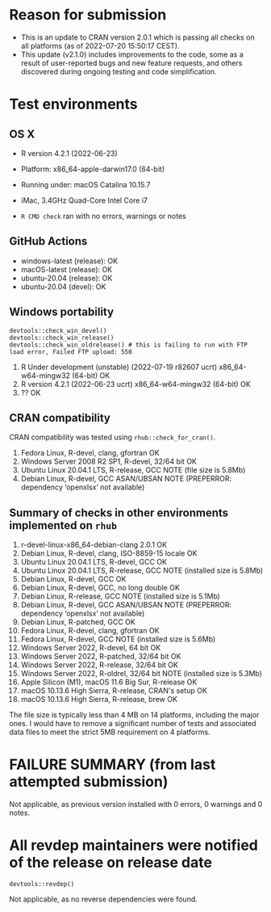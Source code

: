 # Reason for submission
* This is an update to CRAN version 2.0.1 which is passing all checks on all platforms (as of 2022-07-20 15:50:17 CEST).
* This update (v2.1.0) includes improvements to the code, some as a result of user-reported bugs and new feature requests, and others discovered during ongoing testing and code simplification. 


# Test environments

## OS X
* R version 4.2.1 (2022-06-23)
* Platform: x86_64-apple-darwin17.0 (64-bit)
* Running under: macOS Catalina 10.15.7
* iMac, 3.4GHz Quad-Core Intel Core i7

* `R CMD check` ran with no errors, warnings or notes


## GitHub Actions
* windows-latest (release): OK 
* macOS-latest (release):  OK
* ubuntu-20.04 (release): OK
* ubuntu-20.04 (devel): OK


## Windows portability
```
devtools::check_win_devel()
devtools::check_win_release()
devtools::check_win_oldrelease() # this is failing to run with FTP load error, Failed FTP upload: 550
```

1.   R Under development (unstable) (2022-07-19 r82607 ucrt)  x86_64-w64-mingw32 (64-bit)    OK
1.   R version 4.2.1 (2022-06-23 ucrt)    x86_64-w64-mingw32 (64-bit)                        OK
1.   ??        OK



## CRAN compatibility
CRAN compatibility was tested using `rhub::check_for_cran()`.

1.    Fedora Linux, R-devel, clang, gfortran          OK
1.    Windows Server 2008 R2 SP1, R-devel, 32/64 bit           OK
1.    Ubuntu Linux 20.04.1 LTS, R-release, GCC     NOTE (file size is 5.8Mb)
1.    Debian Linux, R-devel, GCC ASAN/UBSAN        NOTE (PREPERROR: dependency ‘openxlsx’ not available)



## Summary of checks in other environments implemented on `rhub`

1.  r-devel-linux-x86_64-debian-clang 	2.0.1 	       OK 	
1.  Debian Linux, R-devel, clang, ISO-8859-15 locale   OK
1.  Ubuntu Linux 20.04.1 LTS, R-devel, GCC             OK
1.  Ubuntu Linux 20.04.1 LTS, R-release, GCC           NOTE (installed size is  5.8Mb)
1.  Debian Linux, R-devel, GCC                         OK
1.  Debian Linux, R-devel, GCC, no long double         OK
1.  Debian Linux, R-release, GCC                       NOTE (installed size is  5.1Mb)
1.  Debian Linux, R-devel, GCC ASAN/UBSAN              NOTE (PREPERROR: dependency ‘openxlsx’ not available)
1.  Debian Linux, R-patched, GCC                       OK
1.  Fedora Linux, R-devel, clang, gfortran             OK
1.  Fedora Linux, R-devel, GCC                         NOTE (installed size is  5.6Mb)
1.  Windows Server 2022, R-devel, 64 bit               OK
1.  Windows Server 2022, R-patched, 32/64 bit          OK
1.  Windows Server 2022, R-release, 32/64 bit          OK
1.  Windows Server 2022, R-oldrel, 32/64 bit           NOTE (installed size is  5.3Mb)
1.  Apple Silicon (M1), macOS 11.6 Big Sur, R-release  OK
1.  macOS 10.13.6 High Sierra, R-release, CRAN's setup OK
1.  macOS 10.13.6 High Sierra, R-release, brew         OK


The file size is typically less than 4 MB on 14 platforms, including the major ones. I would have to remove a significant number of tests and associated data files to meet the strict 5MB requirement on 4 platforms. 



# FAILURE SUMMARY (from last attempted submission)
Not applicable, as previous version installed with 0 errors, 0 warnings and 0 notes.

# All revdep maintainers were notified of the release on release date
```
devtools::revdep()
```
Not applicable, as no reverse dependencies were found.


